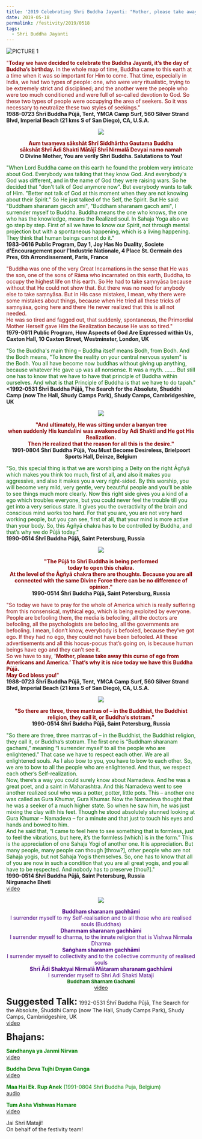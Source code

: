 ```yaml
---
title: '2019 Celebrating Shri Buddha Jayanti: "Mother, please take away this curse of ego from Americans and America."'
date: 2019-05-18
permalink: /festivity/2019/0518
tags:
  - Shri Buddha Jayanti
---
```


![PICTURE 1](/images/image1.png)

<p>
<font color="DarkRed">"<b>Today we have decided to celebrate the Buddha Jayanti, it’s the day of Buddha’s birthday.</b> In the whole map of time, Buddha came to this earth at a time when it was so important for Him to come. That time, especially in India, we had two types of people: one, who were very ritualistic, trying to be extremely strict and disciplined; and the another were the people who were too much conditioned and were full of so-called devotion to God. So these two types of people were occupying the area of seekers. So it was necessary to neutralize these two styles of seekings."</font><br>
<b>1988-0723 Śhrī Buddha Pūjā, Tent, YMCA Camp Surf, 560 Silver Strand Blvd, Imperial Beach (21 kms S of San Diego), CA, U.S.A.</b>
</p>

<div style="text-align: center"><img src="/images/image101.png" /></div>

<p style="text-align:center;">
<font color="DarkRed"><b>Aum twameva sākshāt Shrī Siddhārtha Gautama Buddha<br> 
sākshāt Shrī Ādi Shakti Mātājī Shrī Nirmalā Devyai namo namah</b></font><br> 
<b>O Divine Mother, You are verily Shri Buddha. Salutations to You!</b><br>
</p>

<p>
<font color="DarkGreen">"When Lord Buddha came on this earth he found the problem very intricate about God. Everybody was talking that they know God. And everybody's God was different, and in the name of God they were raising wars. So he decided that "don't talk of God anymore now". But everybody wants to talk of Him. "Better not talk of God at this moment when they are not knowing about their Spirit." So He just talked of the Self, the Spirit. But He said: "Buddham sharanam gacch ami", "Buddham sharanam gacch ami", I surrender myself to Buddha. Buddha means the one who knows, the one who has the knowledge, means the Realized soul. In Sahaja Yoga also we go step by step. First of all we have to know our Spirit, not through mental projection but with a spontaneous happening, which is a living happening. They think that human beings cannot do it."</font><br>
<b>1983-0616 Public Program, Day 1, Joy Has No Duality, Societe d'Encouragement pour l'Industrie Nationale, 4 Place St. Germain des Pres, 6th Arrondissement, Paris, France</b>
</p>

<p>
<font color="DarkRed">"Buddha was one of the very Great Incarnations in the sense that He was the son, one of the sons of Rāma who incarnated on this earth, Buddha, to occupy the highest life on this earth. So He had to take saṃnyāsa because without that He could not show that. But there was no need for anybody else to take saṃnyāsa. But in His case mistakes, I mean, why there were some mistakes about things, because when He tried all these tricks of saṃnyāsa, going here and there He never realized that this is all not needed.<br>
He was so tired and fagged out, that suddenly, spontaneous, the Primordial Mother Herself gave Him the Realization because He was so tired."</font><br>
<b>1979-0611 Public Program, How Aspects of God Are Expressed within Us, Caxton Hall, 10 Caxton Street, Westminster, London, UK</b>
</p>

<p>
<font color="DarkGreen">"So the Buddha's main thing – Buddha itself means Bodh, from Bodh. And the Bodh means, "To know the reality on your central nervous system" is the Bodh. You all have become now buddhas without giving up anything, because whatever He gave up was all nonsense. It was a myth. ……. But still one has to know that we have to have that principle of Buddha within ourselves. And what is that Principle of Buddha is that we have to do tapah."</font><br>
<b><1992-0531 Śhrī Buddha Pūjā, The Search for the Absolute, Śhuddhi Camp (now The Hall, Shudy Camps Park), Shudy Camps, Cambridgeshire, UK</b>
</p>

<div style="text-align: center"><img src="/images/image102.png" /></div>

<p style="text-align:center;">
<font color="DarkRed"><b>"And ultimately, He was sitting under a banyan tree<br>
when suddenly His kundalini was awakened by Adi Shakti and He got His Realization.<br>
Then He realized that the reason for all this is the desire."</b></font><br>
<b>1991-0804 Śhrī Buddha Pūjā, You Must Become Desireless, Brielpoort Sports Hall, Deinze, Belgium</b><br>
</p>

<p>
<font color="DarkGreen">"So, this special thing is that we are worshiping a Deity on the right Āgñyā which makes you think too much, first of all, and also it makes you aggressive, and also it makes you a very right-sided. By this worship, you will become very mild, very gentle, very beautiful people and you’ll be able to see things much more clearly.
Now this right side gives you a kind of a ego which troubles everyone, but you could never feel the trouble till you get into a very serious state. It gives you the overactivity of the brain and conscious mind works too hard. For that you are, you are not very hard working people, but you can see, first of all, that your mind is more active than your body. So, this Āgñyā chakra has to be controlled by Buddha, and that’s why we do Pūjā today."</font><br>
<b>1990-0514 Śhrī Buddha Pūjā, Saint Petersburg, Russia</b>
</p>

<div style="text-align: center"><img src="/images/image103.png" /></div>

<p style="text-align:center;">
<font color="DarkRed"><b>"The Pūjā to Shrī Buddha is being performed<br>
today to open this chakra.<br>
At the level of the Āgñyā chakra there are thoughts. Because you are all<br>
connected with the same Divine Force there can be no difference of opinion."</b></font><br>
<b>1990-0514 Śhrī Buddha Pūjā, Saint Petersburg, Russia</b><br>
</p>

<p>
<font color="DarkRed">"So today we have to pray for the whole of America which is really suffering from this nonsensical, mythical ego, which is being exploited by everyone. People are befooling them, the media is befooling, all the doctors are befooling, all the psychologists are befooling, all the governments are befooling. I mean, I don’t know, everybody is befooled, because they’ve got ego. If they had no ego, they could not have been befooled. All these advertisements and all this hocus-pocus that’s going on, is because human beings have ego and they can’t see it.<br>
So we have to say, <b>'Mother, please take away this curse of ego from Americans and America.’ That’s why it is nice today we have this Buddha Pūjā.<br>
May God bless you!</b>"</font><br>
<b>1988-0723 Śhrī Buddha Pūjā, Tent, YMCA Camp Surf, 560 Silver Strand Blvd, Imperial Beach (21 kms S of San Diego), CA, U.S.A.</b>
</p>

<div style="text-align: center"><img src="/images/image104.png" /></div>

<p style="text-align:center;">
<font color="DarkRed"><b>"So there are three, three mantras of – in the Buddhist, the Buddhist religion, they call it, or Buddha’s stotram."</b></font><br>
<b>1990-0514 Śhrī Buddha Pūjā, Saint Petersburg, Russia</b>
</p>

<p>
<font color="DarkGreen">"So there are three, three mantras of – in the Buddhist, the Buddhist religion, they call it, or Buddha’s stotram. The first one is “Buddham sharanam gachami,” meaning “I surrender myself to all the people who are enlightened.” That case we have to respect each other. We are all enlightened souls. As I also bow to you, you have to bow to each other. So, we are to bow to all the people who are enlightened. And thus, we respect each other’s Self-realization.<br>
Now, there’s a way you could surely know about Namadeva. And he was a great poet, and a saint in Maharashtra. And this Namadeva went to see another realized soul who was a potter, potter, little pots. This – another one was called as Gura Khumar, Gura Khumar. Now the Namadeva thought that he was a seeker of a much higher state. So when he saw him, he was just mixing the clay with his feet. Though he stood absolutely stunned looking at Gura Khumar – Namadeva – for a minute and that just to touch his eyes and hands and bowed to him.<br>
And he said that, “I came to feel here to see something that is formless, just to feel the vibrations, but here, it’s the formless [which] is in the form.” This is the appreciation of one Sahaja Yogi of another one. It is appreciation. But many people, many people can though [throw?], other people who are not Sahaja yogis, but not Sahaja Yogis themselves. So, one has to know that all of you are now in such a condition that you are all great yogis, and you all have to be respected. And nobody has to preserve [thou?]."</font><br>
<b>1990-0514 Śhrī Buddha Pūjā, Saint Petersburg, Russia</b><br>
<b>Nirgunache Bheti</b><br>
<a href="https://www.youtube.com/watch?v=hZpfZ6DBuQA">video</a>
</p>

<div style="text-align: center"><img src="/images/image105.png" /></div>

<p style="text-align:center;">
<font color="Indigo"><b>Buddham sharanam gachhāmi</b><br>
I surrender myself to my Self-realisation and to all those who are realised souls (Buddhas)<br>
<b>Dhammam sharanam gachhāmi</b><br>
I surrender myself to dharma, to the innate religion that is Vishwa Nirmala Dharma<br>
<b>Saṅgham sharanam gachhāmi</b><br>
I surrender myself to collectivity and to the collective community of realised souls<br>
<b>Shrī Ādi Shaktyai Nirmalā Mātaram sharanam gachhāmi</b><br>
I surrender myself to Shri Adi Shakti Mataji</font><br>
<font size="-1"><font color="DarkGreen"><b>Buddham Sharnam Gachami</b></font></font><br>
<a href="https://www.youtube.com/watch?v=3IRvnyOjUdI">video</a>
</p>


<font size="+2"><b>Suggested Talk:</b></font> 1992-0531 Śhrī Buddha Pūjā, The Search for the Absolute, Śhuddhi Camp (now The Hall, Shudy Camps Park), Shudy Camps, Cambridgeshire, UK<br><a href="https://www.youtube.com/watch?time_continue=1&v=Y4tpGZyIgoY"> video</a><br>

<font size="+2"><b>Bhajans:</b></font>

<p>
<font color="green"><b>Sandhanya ya Janmi Nirvan</b></font><br>
<a href="https://www.youtube.com/watch?v=KR3lFmFS19A"> video</a><br>
</p>

<p>
<font color="green"><b>Buddha Deva Tujhi Dnyan Ganga</b></font><br>
<a href="https://www.youtube.com/watch?v=VNhahxAcSCU">video</a>
</p>

<p>
<font color="green"><b>Maa Hai Ek. Rup Anek</b> (1991-0804 Shri Buddha Puja, Belgium)</font><br>
<a href="https://soundcloud.com/sahaja-yoga-music/maa-hai-ek-rup-anek-1991-0804">audio</a>
</p>
 
<p>
<font color="green"><b>Tum Asha Vishwas Hamare</b></font><br>
<a href="https://www.youtube.com/watch?v=CCWev7vvF0s">video</a> 
</p>

Jai Shri Mataji!<br>
On behalf of the festivity team!